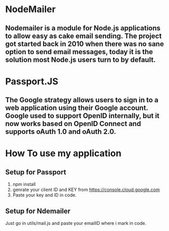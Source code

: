 # NodeMailer



## Nodemailer is a module for Node.js applications to allow easy as cake email sending. The project got started back in 2010      when there was no sane option to send email messages, today it is the solution most Node.js users turn to by default.

# Passport.JS

## The Google strategy allows users to sign in to a web application using their Google account. Google used to support OpenID      internally, but it now works based on OpenID Connect and supports oAuth 1.0 and oAuth 2.0.

# How To use my application

## Setup for Passport  
 
 1. npm install
 2. genrate your client ID and KEY from https://console.cloud.google.com
 3. Paste your key and ID in code.

## Setup for Ndemailer

   Just go in utils/mail.js and paste your emailID where i mark in code.
